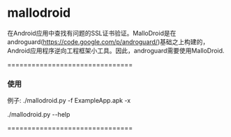 mallodroid
==========
在Android应用中查找有问题的SSL证书验证。MalloDroid是在androguard(https://code.google.com/p/androguard/)基础之上构建的，Android应用程序逆向工程框架小工具。因此，androguard需要使用MalloDroid.

===============================

### 使用
例子: ./mallodroid.py -f ExampleApp.apk -x

./mallodroid.py --help

===============================
